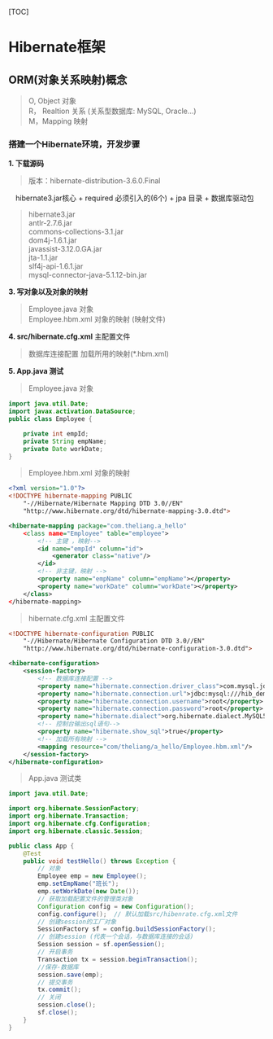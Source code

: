 [TOC]

# Hibernate框架

## ORM(对象关系映射)概念

> O,  Object  对象<br/>
> R， Realtion 关系  (关系型数据库: MySQL, Oracle…)<br/>
> M，Mapping  映射<br/>

### 搭建一个Hibernate环境，开发步骤

**1. 下载源码**

>版本：hibernate-distribution-3.6.0.Final

&emsp;hibernate3.jar核心  +  required 必须引入的(6个) +  jpa 目录  + 数据库驱动包

>hibernate3.jar<br/>
>antlr-2.7.6.jar<br/>
>commons-collections-3.1.jar<br/>
>dom4j-1.6.1.jar<br/>
>javassist-3.12.0.GA.jar<br/>
>jta-1.1.jar<br/>
>slf4j-api-1.6.1.jar<br/>
>mysql-connector-java-5.1.12-bin.jar<br/>

**3. 写对象以及对象的映射**<br/>

>Employee.java            对象<br/>
>Employee.hbm.xml        对象的映射 (映射文件)<br/>

**4. src/hibernate.cfg.xml**  主配置文件

>数据库连接配置
>加载所用的映射(*.hbm.xml)

**5. App.java  测试**

>Employee.java 对象

```java
import java.util.Date;
import javax.activation.DataSource;
public class Employee {

    private int empId;
    private String empName;
    private Date workDate;
}
```

>Employee.hbm.xml 对象的映射

```xml
<?xml version="1.0"?>
<!DOCTYPE hibernate-mapping PUBLIC 
    "-//Hibernate/Hibernate Mapping DTD 3.0//EN"
    "http://www.hibernate.org/dtd/hibernate-mapping-3.0.dtd">

<hibernate-mapping package="com.theliang.a_hello"
    <class name="Employee" table="employee">
        <!-- 主键 ，映射-->
        <id name="empId" column="id">
            <generator class="native"/>
        </id>
        <!-- 非主键，映射 -->
        <property name="empName" column="empName"></property>
        <property name="workDate" column="workDate"></property>   
    </class>
</hibernate-mapping>
```

>hibernate.cfg.xml    主配置文件

```xml
<!DOCTYPE hibernate-configuration PUBLIC
    "-//Hibernate/Hibernate Configuration DTD 3.0//EN"
    "http://www.hibernate.org/dtd/hibernate-configuration-3.0.dtd">

<hibernate-configuration>
    <session-factory>
        <!-- 数据库连接配置 -->
        <property name="hibernate.connection.driver_class">com.mysql.jdbc.Driver</property>
        <property name="hibernate.connection.url">jdbc:mysql:///hib_demo</property>
        <property name="hibernate.connection.username">root</property>
        <property name="hibernate.connection.password">root</property>
        <property name="hibernate.dialect">org.hibernate.dialect.MySQL5Dialect</property>
        <!-- 控制台输出sql语句-->
        <property name="hibernate.show_sql">true</property>
        <!-- 加载所有映射 -->
        <mapping resource="com/theliang/a_hello/Employee.hbm.xml"/>
    </session-factory>
</hibernate-configuration>
```

>App.java   测试类

```java
import java.util.Date;

import org.hibernate.SessionFactory;
import org.hibernate.Transaction;
import org.hibernate.cfg.Configuration;
import org.hibernate.classic.Session;

public class App {
    @Test
    public void testHello() throws Exception {
        // 对象
        Employee emp = new Employee();
        emp.setEmpName("班长");
        emp.setWorkDate(new Date());
        // 获取加载配置文件的管理类对象
        Configuration config = new Configuration();
        config.configure();  // 默认加载src/hibenrate.cfg.xml文件
        // 创建session的工厂对象
        SessionFactory sf = config.buildSessionFactory();
        // 创建session (代表一个会话，与数据库连接的会话)
        Session session = sf.openSession();
        // 开启事务
        Transaction tx = session.beginTransaction();
        //保存-数据库
        session.save(emp);
        // 提交事务
        tx.commit();
        // 关闭
        session.close();
        sf.close();
    }
}

```
